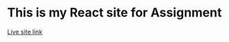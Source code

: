 # This is my React site for Assignment

[Live site link](https://top-selling-authors-to-read.netlify.app/)


